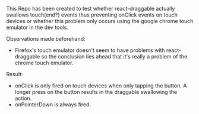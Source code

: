 This Repo has been created to test whether react-draggable actually swallows touch(end?) events thus preventing onClick events on touch devices or whether this problem only occurs using the google chrome touch emulator in the dev tools. 

Observations made beforehand:
- Firefox's touch emulator doesn't seem to have problems with react-draggable so the conclusion lies ahead that it's really a problem of the chrome touch emulator.


Result: 
- onClick is only fired on touch devices when only tapping the button. A longer press on the button results in the draggable swallowing the action.
- onPointerDown is always fired.
